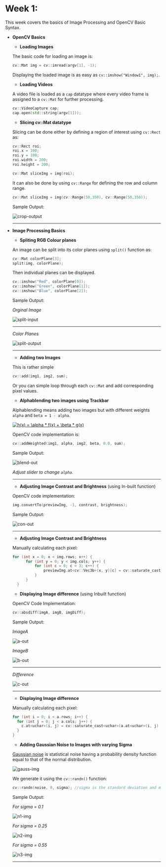 # Week 1:
This week covers the basics of Image Processing and OpenCV Basic Syntax.

* **OpenCV Basics**
  * **Loading Images**
  
  The basic code for loading an image is:
  ```c++
  cv::Mat img = cv::imread(argv[1], -1);
  ```
  Displaying the loaded image is as easy as `cv::imshow("Window1", img);`.
  * **Loading Videos**

  A video file is loaded as a `cap` datatype where every video frame is assigned to a `cv::Mat` for further processing.
  
  ```c++
  cv::VideoCapture cap;
  cap.open(std::string(argv[1]));
  ```
  * **Slicing cv::Mat datatype**
  
  Slicing can be done either by defining a region of interest using `cv::Rect` as:
  
  ```c++
  cv::Rect roi;
  roi.x = 100;
  roi.y = 100;
  roi.width = 200;
  roi.height = 200;

  cv::Mat sliceImg = img(roi);
  ```
  
  It can also be done by using `cv::Range` for defining the row and column range.
  
  ```c++
  cv::Mat sliceImg = img(cv::Range(50,350), cv::Range(50,350));
  ```

  Sample Output:

  ![crop-output](./readme-img/1.png)

  <hr>

* **Image Processing Basics**
  * **Spliting RGB Colour planes**

  An image can be split into its color planes using `split()` function as:

  ```c++
  cv::Mat colorPlane[3];
  split(img, colorPlane);
  ```

  Then individual planes can be displayed.

  ```c++
  cv::imshow("Red", colorPlane[0]);
  cv::imshow("Green", colorPlane[1]);
  cv::imshow("Blue", colorPlane[2]);
  ```
  Sample Output:

  *Orginal Image*

  ![split-input](./readme-img/peppers.png)

  <hr>

  *Color Planes*

  ![split-output](./readme-img/split.png)

  <hr>

  * **Adding two Images**

  This is rather simple
  ```c++
  cv::add(img1, img2, sum);
  ```

  Or you can simple loop through each `cv::Mat` and add corresponding pixel values.
  * **Alphablending two images using Trackbar**

  Alphablending means adding two images but with different weights `alpha` and `beta = 1 - alpha`.

  <a href="https://www.codecogs.com/eqnedit.php?latex=h(x)&space;=&space;\alpha&space;*&space;f(x)&space;&plus;&space;\beta&space;*&space;g(x)" target="_blank"><img src="https://latex.codecogs.com/gif.latex?h(x)&space;=&space;\alpha&space;*&space;f(x)&space;&plus;&space;\beta&space;*&space;g(x)" title="h(x) = \alpha * f(x) + \beta * g(x)" /></a>

  OpenCV code implementation is:

  ```c++
  cv::addWeighted(img1, alpha, img2, beta, 0.0, sum);
  ```

  Sample Output:

  ![blend-out](./readme-img/alpha.png)

  *Adjust slider to change `alpha`*.
  <hr>

  * **Adjusting Image Contrast and Brightness** (using In-built function)

  OpenCV code implementation:

  ```c++
  img.convertTo(previewImg, -1, contrast, brightness);
  ```
  Sample Output:

  ![con-out](./readme-img/contrast.png)

  <hr>
  
  * **Adjusting Image Contrast and Brightness**

  Manually calculating each pixel:

  ```c++
  for (int x = 0; x < img.rows; x++) {
		for (int y = 0; y < img.cols; y++) {
			for (int c = 0; c < 3; c++) {
				previewImg.at<cv::Vec3b>(x, y)[c] = cv::saturate_cast<uchar>((contrast*img.at<cv::Vec3b>(x, y)[c]) + brightness);
			}
		}
	}
  ```
  * **Displaying Image difference** (using Inbuilt function)

  OpenCV Code Implementation:
  ```c++
  cv::absdiff(imgA, imgB, imgDiff);
  ```
  Sample Output:

  *ImageA*

  ![a-out](./readme-img/a.png)

  *ImageB*

  ![b-out](./readme-img/b.png)

  <hr>

  *Difference*

  ![c-out](./readme-img/c.png)

  <hr>

    * **Displaying Image difference**

    Manually calculating each pixel:

    ```c++
    for (int i = 0; i < a.rows; i++) {
      for (int j = 0; j < a.cols; j++) {
        c.at<uchar>(i, j) = cv::saturate_cast<uchar>(a.at<uchar>(i, j) - b.at<uchar>(i, j)) + cv::saturate_cast<uchar>(b.at<uchar>(i,j) - a.at<uchar>(i,j));
      }
    }
    ```

    * **Adding Gaussian Noise to Images with varying Sigma**
    
    [Gaussian noise](https://en.wikipedia.org/wiki/Gaussian_noise) is statistical noise having a probability density function equal to that of the normal distribution.

    ![gauss-img](./readme-img/gauss.png)

    We generate it using the `cv::randn()` function:

    ```c++
    cv::randn(noise, 0, sigma); //sigma is the standard deviation and mean = 0
    ```

    Sample Output:

    *For sigma = 0.1*

    ![n1-img](./readme-img/n1.png)  

    *For sigma = 0.25*

    ![n2-img](./readme-img/n2.png)

    *For sigma = 0.55*

    ![n3-img](./readme-img/n3.png)
    <hr>

   